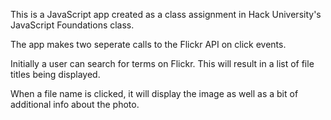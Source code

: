 This is a JavaScript app created as a class assignment in Hack University's JavaScript Foundations class.

The app makes two seperate calls to the Flickr API on click events.

Initially a user can search for terms on Flickr. This will result in a list of file titles being displayed.

When a file name is clicked, it will display the image as well as a bit of additional info about the photo.
